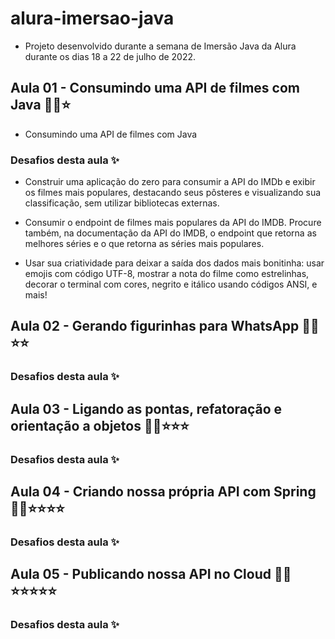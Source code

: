 # alura-imersao-java
- Projeto desenvolvido durante a semana de Imersão Java da Alura durante os dias 18 a 22 de julho de 2022.
 
## Aula 01 - Consumindo uma API de filmes com Java 👨‍💻⭐

- Consumindo uma API de filmes com Java

### Desafios desta aula ✨

- Construir uma aplicação do zero para consumir a API do IMDb e exibir os filmes mais populares, destacando seus pôsteres e visualizando sua classificação, sem utilizar bibliotecas externas.

- Consumir o endpoint de filmes mais populares da API do IMDB. Procure também, na documentação da API do IMDB, o endpoint que retorna as melhores séries e o que retorna as séries mais populares.

- Usar sua criatividade para deixar a saída dos dados mais bonitinha: usar emojis com código UTF-8, mostrar a nota do filme como estrelinhas, decorar o terminal com cores, negrito e itálico usando códigos ANSI, e mais! 

## Aula 02 - Gerando figurinhas para WhatsApp 👨‍💻⭐⭐
### Desafios desta aula ✨


## Aula 03 - Ligando as pontas, refatoração e orientação a objetos 👨‍💻⭐⭐⭐
### Desafios desta aula ✨


## Aula 04 - Criando nossa própria API com Spring 👨‍💻⭐⭐⭐⭐
### Desafios desta aula ✨



## Aula 05 - Publicando nossa API no Cloud 👨‍💻⭐⭐⭐⭐⭐
### Desafios desta aula ✨
